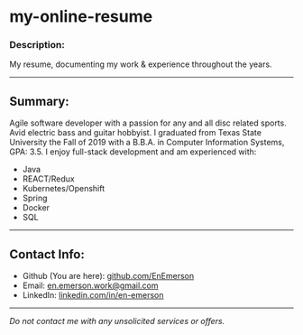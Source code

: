 # my-online-resume

### Description:

My resume, documenting my work \& experience throughout the years.

---

## Summary:

Agile software developer with a passion for any and all disc related sports. Avid electric bass and guitar hobbyist. 
I graduated from Texas State University the Fall of 2019 with a B.B.A. in Computer Information Systems, GPA: 3.5. 
I enjoy full-stack development and am experienced with:

- Java
- REACT/Redux
- Kubernetes/Openshift
- Spring
- Docker
- SQL

---

## Contact Info:


* Github (You are here): [github.com/EnEmerson](https://www.github.com/EnEmerson) 
* Email: en.emerson.work@gmail.com
* LinkedIn: [linkedin.com/in/en-emerson](https://www.linkedin.com/in/en-emerson)

---

*Do not contact me with any unsolicited services or offers.*